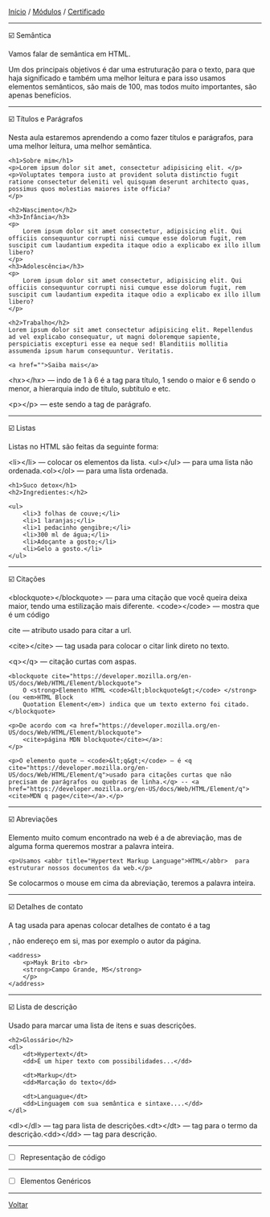 [Início](https://github.com/Thalyalm/rocketseat-trilha-fundamentar) /
[Módulos](https://github.com/Thalyalm/rocketseat-trilha-fundamentar/tree/main/modulos) /
[Certificado](https://github.com/Thalyalm/rocketseat-trilha-fundamentar/tree/main/certificado)

---

:ballot_box_with_check: Semântica

Vamos falar de semântica em HTML.

Um dos principais objetivos é dar uma estruturação para o texto, para que haja significado e também uma melhor leitura e para isso usamos elementos semânticos, são mais de 100, mas todos muito importantes, são apenas benefícios.

---

:ballot_box_with_check: Títulos e Parágrafos

 Nesta aula estaremos aprendendo a como fazer títulos e parágrafos, para uma melhor leitura, uma melhor semântica.

    <h1>Sobre mim</h1>
    <p>Lorem ipsum dolor sit amet, consectetur adipisicing elit. </p>
    <p>Voluptates tempora iusto at provident soluta distinctio fugit ratione consectetur deleniti vel quisquam deserunt architecto quas, possimus quos molestias maiores iste officia?
    </p>

    <h2>Nascimento</h2>
    <h3>Infância</h3>
    <p>
        Lorem ipsum dolor sit amet consectetur, adipisicing elit. Qui officiis consequuntur corrupti nisi cumque esse dolorum fugit, rem suscipit cum laudantium expedita itaque odio a explicabo ex illo illum libero?
    </p>
    <h3>Adolescência</h3>
    <p>
        Lorem ipsum dolor sit amet consectetur, adipisicing elit. Qui officiis consequuntur corrupti nisi cumque esse dolorum fugit, rem suscipit cum laudantium expedita itaque odio a explicabo ex illo illum libero?
    </p>

    <h2>Trabalho</h2>
    Lorem ipsum dolor sit amet consectetur adipisicing elit. Repellendus ad vel explicabo consequatur, ut magni doloremque sapiente, perspiciatis excepturi esse ea neque sed! Blanditiis mollitia assumenda ipsum harum consequuntur. Veritatis.

    <a href="">Saiba mais</a>


&lt;hx&gt;&lt;/hx&gt; — indo de 1 à 6 é a tag para título, 1 sendo o maior e 6 sendo o menor, a hierarquia indo de título, subtítulo e etc.

&lt;p&gt;&lt;/p&gt; — este sendo a tag de parágrafo.

---

 :ballot_box_with_check: Listas

 Listas no HTML são feitas da seguinte forma:

&lt;li&gt;&lt;/li&gt; — colocar os elementos da lista. &lt;ul&gt;&lt;/ul&gt; — para uma lista não ordenada.&lt;ol&gt;&lt;/ol&gt; — para uma lista ordenada.

    <h1>Suco detox</h1>
    <h2>Ingredientes:</h2>

    <ul>
        <li>3 folhas de couve;</li>
        <li>1 laranjas;</li>
        <li>1 pedacinho gengibre;</li>
        <li>300 ml de água;</li>
        <li>Adoçante a gosto;</li>
        <li>Gelo a gosto.</li>
    </ul>

---

 :ballot_box_with_check: Citações

&lt;blockquote&gt;&lt;/blockquote&gt; — para uma citação que você queira deixa maior, tendo uma estilização mais diferente.
&lt;code&gt;&lt;/code&gt; — mostra que é um código

cite — atributo usado para citar a url.

&lt;cite&gt;&lt;/cite&gt; — tag usada para colocar o citar link direto no texto.

&lt;q&gt;&lt;/q&gt; — citação curtas com aspas.

    <blockquote cite="https://developer.mozilla.org/en-US/docs/Web/HTML/Element/blockquote">
        O <strong>Elemento HTML <code>&lt;blockquote&gt;</code> </strong> (ou <em>HTML Block
        Quotation Element</em>) indica que um texto externo foi citado.
    </blockquote>

    <p>De acordo com <a href="https://developer.mozilla.org/en-US/docs/Web/HTML/Element/blockquote">
        <cite>página MDN blockquote</cite></a>:
    </p>

    <p>O elemento quote — <code>&lt;q&gt;</code> — é <q cite="https://developer.mozilla.org/en-US/docs/Web/HTML/Element/q">usado para citações curtas que não precisam de parágrafos ou quebras de linha.</q> -- <a href="https://developer.mozilla.org/en-US/docs/Web/HTML/Element/q">
    <cite>MDN q page</cite></a>.</p>

---

 :ballot_box_with_check: Abreviações

 Elemento muito comum encontrado na web é a de abreviação, mas de alguma forma queremos mostrar a palavra inteira.

    <p>Usamos <abbr title="Hypertext Markup Language">HTML</abbr>  para estruturar nossos documentos da web.</p>

Se colocarmos o mouse em cima da abreviação, teremos a palavra inteira.

---

 :ballot_box_with_check: Detalhes de contato

 A tag usada para apenas colocar detalhes de contato é a tag <address></address>, não endereço em si, mas por exemplo o autor da página.

    <address>
        <p>Mayk Brito <br>
        <strong>Campo Grande, MS</strong>
        </p>
    </address>

---

 :ballot_box_with_check: Lista de descrição

 Usado para marcar uma lista de itens e suas descrições.

    <h2>Glossário</h2>
    <dl>
        <dt>Hypertext</dt>
        <dd>É um hiper texto com possibilidades...</dd>

        <dt>Markup</dt>
        <dd>Marcação do texto</dd>

        <dt>Languague</dt>
        <dd>Linguagem com sua semântica e sintaxe....</dd>
    </dl>

&lt;dl&gt;&lt;/dl&gt; — tag para lista de descrições.&lt;dt&gt;&lt;/dt&gt; — tag para o termo da descrição.&lt;dd&gt;&lt;/dd&gt; — tag para descrição.

---

 - [ ] Representação de código

---

 - [ ] Elementos Genéricos

---

[Voltar](https://github.com/Thalyalm/rocketseat-trilha-fundamentar/tree/main/modulos/guia-estelar-de-html)